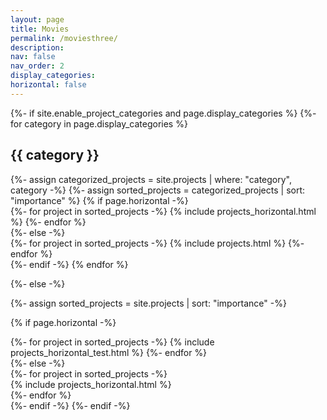 ```yaml
---
layout: page
title: Movies
permalink: /moviesthree/
description: 
nav: false
nav_order: 2
display_categories:
horizontal: false
---
```


<!-- pages/projects.md -->
<div class="projects">
{%- if site.enable_project_categories and page.display_categories %}
  <!-- Display categorized projects -->
  {%- for category in page.display_categories %}
  <h2 class="category">{{ category }}</h2>
  {%- assign categorized_projects = site.projects | where: "category", category -%}
  {%- assign sorted_projects = categorized_projects | sort: "importance" %}
  <!-- Generate cards for each project -->
  {% if page.horizontal -%}
  <div class="container">
    <div class="row row-cols-1">
    {%- for project in sorted_projects -%}
      {% include projects_horizontal.html %}
    {%- endfor %}
    </div>
  </div>
  {%- else -%}
  <div class="container">
    <div class="row row-cols-1">
    {%- for project in sorted_projects -%}
      {% include projects.html %}
    {%- endfor %}
    <div>
  </div>
  {%- endif -%}
  {% endfor %}

{%- else -%}
<!-- Display projects without categories -->
  {%- assign sorted_projects = site.projects | sort: "importance" -%}
  <!-- Generate cards for each project -->
  {% if page.horizontal -%}
    <div class="row row-cols-1">
    {%- for project in sorted_projects -%}
      {% include projects_horizontal_test.html %}
    {%- endfor %}
    </div>
  {%- else -%}
    <div class="container">
        <div class="row">
        {%- for project in sorted_projects -%}
            <div class="col-xl-8">
                {% include projects_horizontal.html %}
            </div>
        {%- endfor %}
        </div>
    </div>
  {%- endif -%}
{%- endif -%}
</div>
